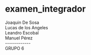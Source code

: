 # examen_integrador
Joaquin De Sosa </br>
Lucas de los Angeles </br>
Leandro Escobal </br>
Manuel Pérez</br>
-------------</br>
GRUPO 6
